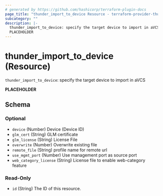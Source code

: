```yaml
---
# generated by https://github.com/hashicorp/terraform-plugin-docs
page_title: "thunder_import_to_device Resource - terraform-provider-thunder"
subcategory: ""
description: |-
  thunder_import_to_device: specify the target device to import in aVCS
  PLACEHOLDER
---
```


# thunder_import_to_device (Resource)

`thunder_import_to_device`: specify the target device to import in aVCS

__PLACEHOLDER__



<!-- schema generated by tfplugindocs -->
## Schema

### Optional

- `device` (Number) Device (Device ID)
- `glm_cert` (String) GLM certificate
- `glm_license` (String) License File
- `overwrite` (Number) Overwrite existing file
- `remote_file` (String) profile name for remote url
- `use_mgmt_port` (Number) Use management port as source port
- `web_category_license` (String) License file to enable web-category feature

### Read-Only

- `id` (String) The ID of this resource.


